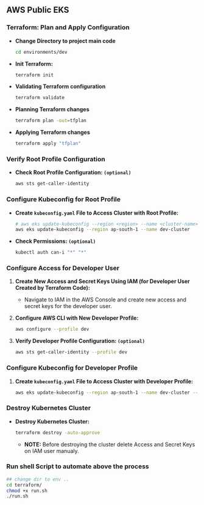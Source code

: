 ## AWS Public EKS

### Terraform: Plan and Apply Configuration

- **Change Directory to project main code**

  ```sh
  cd environments/dev
  ```

- **Init Terraform:**

  ```sh
  terraform init
  ```

- **Validating Terraform configuration**

  ```sh
  terraform validate
  ```

- **Planning Terraform changes**

  ```sh
  terraform plan -out=tfplan
  ```

- **Applying Terraform changes**

  ```sh
  terraform apply "tfplan"
  ```

### Verify Root Profile Configuration

- **Check Root Profile Configuration: `(optional)`**
  ```sh
  aws sts get-caller-identity
  ```

### Configure Kubeconfig for Root Profile

- **Create `kubeconfig.yaml` File to Access Cluster with Root Profile:**

  ```sh
  # aws eks update-kubeconfig --region <region> --name <cluster-name>
  aws eks update-kubeconfig --region ap-south-1 --name dev-cluster
  ```

- **Check Permissions: `(optional)`**
  ```sh
  kubectl auth can-i "*" "*"
  ```

### Configure Access for Developer User

1. **Create New Access and Secret Keys Using IAM (for Developer User Created by Terraform Code):**
   - Navigate to IAM in the AWS Console and create new access and secret keys for the developer user.

2. **Configure AWS CLI with New Developer Profile:**
   ```sh
   aws configure --profile dev
   ```

3. **Verify Developer Profile Configuration: `(optional)`**
   ```sh
   aws sts get-caller-identity --profile dev
   ```

### Configure Kubeconfig for Developer Profile

1. **Create `kubeconfig.yaml` File to Access Cluster with Developer Profile:**
   ```sh
   aws eks update-kubeconfig --region ap-south-1 --name dev-cluster --profile dev
   ```

### Destroy Kubernetes Cluster

- **Destroy Kubernetes Cluster:**
   ```sh
   terraform destroy -auto-approve
   ```
   - **NOTE:** Before destroying the cluster delete Access and Secret Keys on IAM user manualy.


### **Run shell Script to automate above the process**
  ```sh
  ## change dir to env ..
  cd terraform/
  chmod +x run.sh
  ./run.sh
  ```



<!-- ### To Find Addon Versions

1. **Enter the below command**

   ```sh
   aws eks describe-addon-versions --region ap-south-1 --addon-name eks-pod-identity-agent
   ```
   - Update the `addon_version` on `13-pod-identity-addon.tf` file

 -->




<!-- 
[ 
    create a admin-user for eks,
    check LoadBalancer
    check storage drivers EDS, EFS,
]
--->


